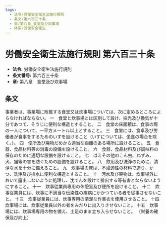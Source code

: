```yaml
---
tags:
  - 法令/労働安全衛生法施行規則
  - 条文/第六百三十条
  - 章/第八章_食堂及び炊事場
  - 体系/労働安全衛生
---
```

# 労働安全衛生法施行規則 第六百三十条

- **法令:** 労働安全衛生法施行規則
- **条文番号:** 第六百三十条
- **章:** 第八章　食堂及び炊事場

## 条文
事業者は、事業場に附属する食堂又は炊事場については、次に定めるところによらなければならない。
一　食堂と炊事場とは区別して設け、採光及び換気が十分であつて、そうじに便利な構造とすること。
二　食堂の床面積は、食事の際の一人について、一平方メートル以上とすること。
三　食堂には、食卓及び労働者が食事をするためのいすを設けること（いすについては、坐食の場合を除く。）。
四　便所及び廃物だめから適当な距離のある場所に設けること。
五　食器、食品材料等の消毒の設備を設けること。
六　食器、食品材料及び調味料の保存のために適切な設備を設けること。
七　はえその他のこん虫、ねずみ、犬、猫等の害を防ぐための設備を設けること。
八　飲用及び洗浄のために、清浄な水を十分に備えること。
九　炊事場の床は、不浸透性の材料で造り、かつ、洗浄及び排水に便利な構造とすること。
十　汚水及び廃物は、炊事場外において露出しないように処理し、沈でんを設けて排出する等有害とならないようにすること。
十一　炊事従業員専用の休憩室及び便所を設けること。
十二　炊事従業員には、炊事に不適当な伝染性の疾病にかかつている者を従事させないこと。
十三　炊事従業員には、炊事専用の清潔な作業衣を使用させること。
十四　炊事場には、炊事従業員以外の者をみだりに出入りさせないこと。
十五　炊事場には、炊事場専用の物を備え、土足のまま立ち入らせないこと。
（栄養の確保及び向上）


